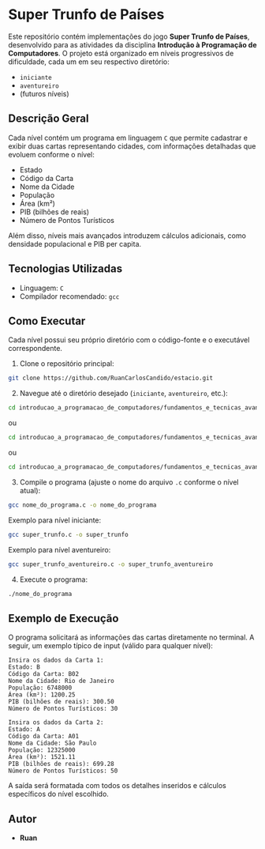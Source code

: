 # Super Trunfo de Países

Este repositório contém implementações do jogo **Super Trunfo de Países**, desenvolvido para as atividades da disciplina **Introdução à Programação de Computadores**. O projeto está organizado em níveis progressivos de dificuldade, cada um em seu respectivo diretório:

- `iniciante`
- `aventureiro`
- (futuros níveis)

## Descrição Geral

Cada nível contém um programa em linguagem `C` que permite cadastrar e exibir duas cartas representando cidades, com informações detalhadas que evoluem conforme o nível:

- Estado
- Código da Carta
- Nome da Cidade
- População
- Área (km²)
- PIB (bilhões de reais)
- Número de Pontos Turísticos

Além disso, níveis mais avançados introduzem cálculos adicionais, como densidade populacional e PIB per capita.

## Tecnologias Utilizadas

- Linguagem: `C`
- Compilador recomendado: `gcc`

## Como Executar

Cada nível possui seu próprio diretório com o código-fonte e o executável correspondente.

1. Clone o repositório principal:

```bash
git clone https://github.com/RuanCarlosCandido/estacio.git
```

2. Navegue até o diretório desejado (`iniciante`, `aventureiro`, etc.):

```bash
cd introducao_a_programacao_de_computadores/fundamentos_e_tecnicas_avancadas/iniciante
```
ou
```bash
cd introducao_a_programacao_de_computadores/fundamentos_e_tecnicas_avancadas/aventureiro
```
ou
```bash
cd introducao_a_programacao_de_computadores/fundamentos_e_tecnicas_avancadas/mestre
```

3. Compile o programa (ajuste o nome do arquivo `.c` conforme o nível atual):

```bash
gcc nome_do_programa.c -o nome_do_programa
```

Exemplo para nível iniciante:
```bash
gcc super_trunfo.c -o super_trunfo
```

Exemplo para nível aventureiro:
```bash
gcc super_trunfo_aventureiro.c -o super_trunfo_aventureiro
```

4. Execute o programa:

```bash
./nome_do_programa
```

## Exemplo de Execução

O programa solicitará as informações das cartas diretamente no terminal. A seguir, um exemplo típico de input (válido para qualquer nível):

```
Insira os dados da Carta 1:
Estado: B
Código da Carta: B02
Nome da Cidade: Rio de Janeiro
População: 6748000
Área (km²): 1200.25
PIB (bilhões de reais): 300.50
Número de Pontos Turísticos: 30

Insira os dados da Carta 2:
Estado: A
Código da Carta: A01
Nome da Cidade: São Paulo
População: 12325000
Área (km²): 1521.11
PIB (bilhões de reais): 699.28
Número de Pontos Turísticos: 50
```

A saída será formatada com todos os detalhes inseridos e cálculos específicos do nível escolhido.

## Autor

- **Ruan**
